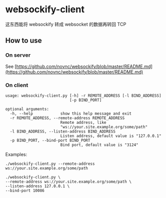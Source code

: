 # websockify-client

这东西能将 websockify 转成 websocket 的数据再转回 TCP

## How to use

### On server

See [https://github.com/novnc/websockify/blob/master/README.md](https://github.com/novnc/websockify/blob/master/README.md)

### On client

```
usage: websockify-client.py [-h] -r REMOTE_ADDRESS [-l BIND_ADDRESS]
                            [-p BIND_PORT]

optional arguments:
  -h, --help            show this help message and exit
  -r REMOTE_ADDRESS, --remote-address REMOTE_ADDRESS
                        Remote address, like
                        "ws://your.site.example.org/some/path"
  -l BIND_ADDRESS, --listen-address BIND_ADDRESS
                        Listen address, default value is "127.0.0.1"
  -p BIND_PORT, --bind-port BIND_PORT
                        Bind port, default value is "3124"
```

Examples:

```
./websockify-client.py --remote-address ws://your.site.example.org/some/path
```

```
./websockify-client.py \
--remote-address ws://your.site.example.org/some/path \
--listen-address 127.0.0.1 \
--bind-port 10086
```